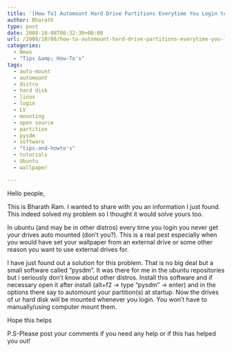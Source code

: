 ```yaml
---
title: '[How To] Automount Hard Drive Partitions Everytime You Login to Ubuntu Linux'
author: Bharath
type: post
date: 2008-10-08T06:32:30+00:00
url: /2008/10/08/how-to-automount-hard-drive-partitions-everytime-you-login-in-linux/
categories:
  - News
  - "Tips &amp; How-To's"
tags:
  - auto-mount
  - automount
  - distro
  - hard disk
  - linux
  - login
  - LV
  - mounting
  - open source
  - partition
  - pysdm
  - software
  - "tips-and-howto's"
  - tutorials
  - Ubuntu
  - wallpaper

---
```

Hello people,

This is Bharath Ram. I wanted to share with you an information I just found. This indeed solved my problem so I thought it would solve yours too.

In ubuntu (and may be in other distros) every time you login you never get your drives auto mounted (don&#8217;t you?). This is a real pest especially when you would have set your wallpaper from an external drive or some other reason you want to use external drives for.

I have just found out a solution for this problem. That is no big deal but a small software called &#8220;pysdm&#8221;. It was there for me in the ubuntu repositories but i seriously don&#8217;t know about other distros. Install this software and if necessary open it after install (alt+f2 -> type &#8220;pysdm&#8221; -> enter) and in the options there say to automount your partition(s) at startup. Now the drives of ur hard disk will be mounted whenever you login. You won&#8217;t have to manually/using computer mount them.

Hope this helps

P.S-Please post your comments if you need any help or if this has helped you out!